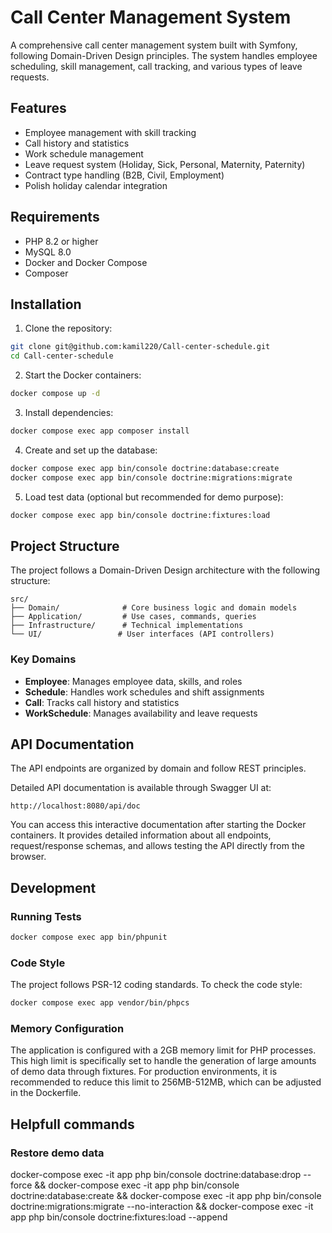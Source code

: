 # Call Center Management System

A comprehensive call center management system built with Symfony, following Domain-Driven Design principles. The system handles employee scheduling, skill management, call tracking, and various types of leave requests.

## Features

- Employee management with skill tracking
- Call history and statistics
- Work schedule management
- Leave request system (Holiday, Sick, Personal, Maternity, Paternity)
- Contract type handling (B2B, Civil, Employment)
- Polish holiday calendar integration

## Requirements

- PHP 8.2 or higher
- MySQL 8.0
- Docker and Docker Compose
- Composer

## Installation

1. Clone the repository:
```bash
git clone git@github.com:kamil220/Call-center-schedule.git
cd Call-center-schedule
```

2. Start the Docker containers:
```bash
docker compose up -d
```

3. Install dependencies:
```bash
docker compose exec app composer install
```

4. Create and set up the database:
```bash
docker compose exec app bin/console doctrine:database:create
docker compose exec app bin/console doctrine:migrations:migrate
```

5. Load test data (optional but recommended for demo purpose):
```bash
docker compose exec app bin/console doctrine:fixtures:load
```

## Project Structure

The project follows a Domain-Driven Design architecture with the following structure:

```
src/
├── Domain/              # Core business logic and domain models
├── Application/         # Use cases, commands, queries
├── Infrastructure/      # Technical implementations
└── UI/                 # User interfaces (API controllers)
```

### Key Domains

- **Employee**: Manages employee data, skills, and roles
- **Schedule**: Handles work schedules and shift assignments
- **Call**: Tracks call history and statistics
- **WorkSchedule**: Manages availability and leave requests

## API Documentation

The API endpoints are organized by domain and follow REST principles.

Detailed API documentation is available through Swagger UI at:
```
http://localhost:8080/api/doc
```
You can access this interactive documentation after starting the Docker containers. It provides detailed information about all endpoints, request/response schemas, and allows testing the API directly from the browser.

## Development

### Running Tests

```bash
docker compose exec app bin/phpunit
```

### Code Style

The project follows PSR-12 coding standards. To check the code style:

```bash
docker compose exec app vendor/bin/phpcs
```

### Memory Configuration

The application is configured with a 2GB memory limit for PHP processes. 
This high limit is specifically set to handle the generation of large amounts of demo data through fixtures.
For production environments, it is recommended to reduce this limit to 256MB-512MB, which can be adjusted in the Dockerfile.

## Helpfull commands

### Restore demo data
docker-compose exec -it app php bin/console doctrine:database:drop --force && 
docker-compose exec -it app php bin/console doctrine:database:create && 
docker-compose exec -it app php bin/console doctrine:migrations:migrate --no-interaction && 
docker-compose exec -it app php bin/console doctrine:fixtures:load --append